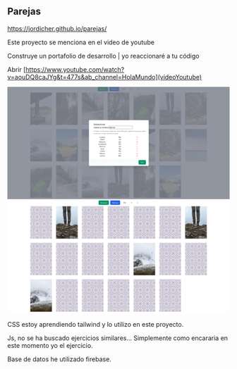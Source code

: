 ## Parejas
https://jordicher.github.io/parejas/

Este proyecto se menciona en el video de youtube

Construye un portafolio de desarrollo | yo reaccionaré a tu código

Abrir [https://www.youtube.com/watch?v=aouDQ8caJYg&t=477s&ab_channel=HolaMundo](videoYoutube)

![Design preview](./img/juegodeparejasFin.png)
![Design preview](./img/jugando.png)

CSS estoy aprendiendo tailwind y lo utilizo en este proyecto.

Js, no se ha buscado ejercicios similares... Simplemente como encararia en este momento yo el ejercicio.

Base de datos he utilizado firebase.

